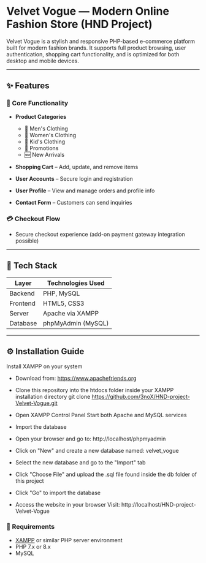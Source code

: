 # Velvet Vogue — Modern Online Fashion Store (HND Project)

Velvet Vogue is a stylish and responsive PHP-based e-commerce platform built for modern fashion brands. It supports full product browsing, user authentication, shopping cart functionality, and is optimized for both desktop and mobile devices.

---

## ✨ Features

### 🛒 Core Functionality
- **Product Categories**  
  - 👔 Men's Clothing  
  - 👗 Women's Clothing  
  - 🧒 Kid's Clothing 
  - 🎉 Promotions
  - 🆕 New Arrivals

- **Shopping Cart** – Add, update, and remove items  
- **User Accounts** – Secure login and registration  
- **User Profile** – View and manage orders and profile info  
- **Contact Form** – Customers can send inquiries  

### 💳 Checkout Flow
- Secure checkout experience (add-on payment gateway integration possible)
---

## 🧰 Tech Stack

| Layer     | Technologies Used       |
|-----------|--------------------------|
| Backend   | PHP, MySQL               |
| Frontend  | HTML5, CSS3              |
| Server    | Apache via XAMPP         |
| Database  | phpMyAdmin (MySQL)       |

---

## ⚙️ Installation Guide

Install XAMPP on your system
- Download from: https://www.apachefriends.org

- Clone this repository into the htdocs folder inside your XAMPP installation directory
git clone https://github.com/3noX/HND-project-Velvet-Vogue.git

- Open XAMPP Control Panel
Start both Apache and MySQL services

- Import the database

- Open your browser and go to: http://localhost/phpmyadmin

- Click on "New" and create a new database named: velvet_vogue

- Select the new database and go to the "Import" tab

- Click "Choose File" and upload the .sql file found inside the db folder of this project

- Click "Go" to import the database

- Access the website in your browser
 Visit: http://localhost/HND-project-Velvet-Vogue

### 🔧 Requirements
- [XAMPP](https://www.apachefriends.org/) or similar PHP server environment
- PHP 7.x or 8.x
- MySQL


